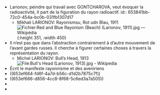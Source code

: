 - Larionov, peindre qui travail avec GONTCHAROVA, veut évoquer la radioactivité, Il part de la figuration du rayon radioactif.
  id:: 653841bb-72c0-454a-bc0b-031fb1307d17
	- Mikhali LARIONOV: Rayonismsu, Rot udn Blau, 1911 ![Fichier:Red and Blue Rayonism (Beach) (Larionov, 1911).jpg — Wikipédia](https://upload.wikimedia.org/wikipedia/commons/0/0a/Red_and_Blue_Rayonism_%28Beach%29_%28Larionov%2C_1911%29.jpg){:height 351, :width 450}
- Il n’est pas que dans l’abstraction contrairement à d’autre mouvement de l’avant gardes russes. Il cherche à figurer certaines choses à travers la représentation du rayon.
	- Michel LARIONOV: Bull’s Head, 1913 ![File:Bull's Head (Larionov, 1913).jpg - Wikipedia](https://upload.wikimedia.org/wikipedia/commons/e/e5/Bull%27s_Head_%28Larionov%2C_1913%29.jpg)
- Écrit le manifeste rayonnisme et des aveniriens
- ((653ef664-fd6f-4a7d-b56c-d1d2b7875c7f))
- ((653ef666-d856-4cc8-8f68-5c6ed3a7a505))
-
-